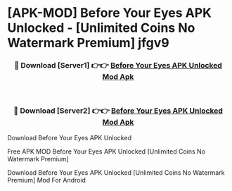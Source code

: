 # [APK-MOD] Before Your Eyes APK Unlocked - [Unlimited Coins No Watermark Premium] jfgv9



<div align="center">
<h3>🔴 Download [Server1] 👉👉 <a href="https://momento.my/?title=Before_Your_Eyes_APK_Unlocked">Before Your Eyes APK Unlocked Mod Apk</a></h3><br>

<h3>🔴 Download [Server2] 👉👉 <a href="https://momento.my/?title=Before_Your_Eyes_APK_Unlocked">Before Your Eyes APK Unlocked Mod Apk</a></h3>
</div>



Download Before Your Eyes APK Unlocked 

Free APK MOD Before Your Eyes APK Unlocked [Unlimited Coins No Watermark Premium]

Download Before Your Eyes APK Unlocked [Unlimited Coins No Watermark Premium] Mod For Android
